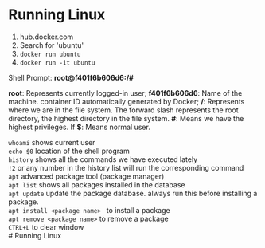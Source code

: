 # Running Linux

1. hub.docker.com
2. Search for 'ubuntu'
3. `docker run ubuntu`
4. `docker run -it ubuntu`

Shell Prompt:
**root@f401f6b606d6:/#**

**root**: Represents currently logged-in user;
**f401f6b606d6**: Name of the machine. container ID automatically generated by Docker;
**/**: Represents where we are in the file system. The forward slash represents the root directory, the highest directory in the file system. 
**#**: Means we have the highest privileges. If **$**: Means normal user.

`whoami` shows current user<br>
`echo $0` location of the shell program <br>
`history` shows all the commands we have executed lately<br>
`!2` or any number in the history list will run the corresponding command<br>
`apt` advanced package tool (package manager)<br>
`apt list` shows all packages installed in the database<br>
`apt update` update the package database. always run this before installing a package. <br>
`apt install <package name>	` to install a package<br>
`apt remove <package name>` to remove a package<br>
`CTRL+L` to clear window<br># Running Linux




